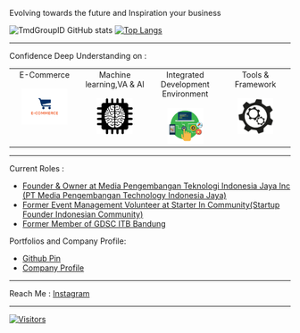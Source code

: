 Evolving towards the future and Inspiration your business

![TmdGroupID GitHub stats](https://github-readme-stats.vercel.app/api?username=tmdgroupid&show_icons=true&theme=tokyonight)
[![Top Langs](https://github-readme-stats.vercel.app/api/top-langs/?username=tmdgroupid)](https://github.com/tmdgroupid/github-readme-stats)


---------------------------------------------------------------------------------------------------------------------------------------------------------------------------------

Confidence Deep Understanding on :  
<table>
  <tbody>
    <tr valign="top">
      <td width="25%" align="center" style="padding-bottom: 30px">
        <span>E-Commerce</span><br><br> 
        <img height="64px" src="https://github.com/AnandaRauf/AnandaRauf/blob/main/asset/E-commerce.png">
      </td>
      <td width="25%" align="center">
        <span>Machine learning,VA & AI</span><br><br> 
        <img height="64px" src="https://github.com/AnandaRauf/AnandaRauf/blob/main/asset/Machine%20Learning.png">
      </td>
      <td width="25%" align="center">
        <span>Integrated Development Environment</span><br><br> 
        <img height="64px" src="https://github.com/AnandaRauf/AnandaRauf/blob/main/asset/IDE.png">
      </td>
      <td width="25%" align="center">
        <span>Tools & Framework</span><br><br> 
        <img height="64px" src="https://github.com/AnandaRauf/AnandaRauf/blob/main/asset/Tools.png">
      </td>
    </tr>
  </tbody>
</table>

---------------------------------------------------------------------------------------------------------------------------------------------------------------------------------

Current Roles :
- [Founder & Owner at Media Pengembangan Teknologi Indonesia Jaya Inc (PT Media Pengembangan Technology Indonesia Jaya)](https://www.linkedin.com/company/pt-media-pengembangan-teknologi-indonesia-jaya/)
- [Former Event Management Volunteer at Starter In Community(Startup Founder Indonesian Community)](https://www.instagram.com/starter.in)
- [Former Member of GDSC ITB Bandung](https://www.instagram.com/gdscitb)

Portfolios and Company Profile:
- [Github Pin](https://www.github.com/tmdgroupid)
- [Company Profile]([https://tmd-group-187de4154457.herokuapp.com/](https://tmdgroupid-df5f65cadb3c.herokuapp.com/))



---------------------------------------------------------------------------------------------------------------------------------------------------------------------------------




Reach Me :
[Instagram](https://www.instagram.com/tmd.indo.jaya)

---------------------------------------------------------------------------------------------------------------------------------------------------------------------------

[![Visitors](https://api.visitorbadge.io/api/visitors?path=https%3A%2F%2Fgithub.com%2Ftmdgroupid&label=Visitors&labelColor=%2337d67a&countColor=%232ccce4)](https://visitorbadge.io/status?path=https%3A%2F%2Fgithub.com%2Ftmdgroupid)
